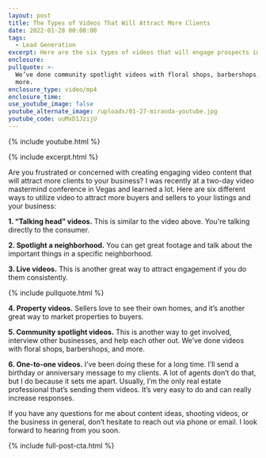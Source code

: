 ```yaml
---
layout: post
title: The Types of Videos That Will Attract More Clients
date: 2022-01-28 00:00:00
tags:
  - Lead Generation
excerpt: Here are the six types of videos that will engage prospects in your market.
enclosure:
pullquote: >-
  We’ve done community spotlight videos with floral shops, barbershops, and
  more.
enclosure_type: video/mp4
enclosure_time:
use_youtube_image: false
youtube_alternate_image: /uploads/01-27-miranda-youtube.jpg
youtube_code: uuMxD1JzijU
---
```

{% include youtube.html %}

{% include excerpt.html %}

Are you frustrated or concerned with creating engaging video content that will attract more clients to your business? I was recently at a two-day video mastermind conference in Vegas and learned a lot. Here are six different ways to utilize video to attract more buyers and sellers to your listings and your business:

**1\. “Talking head” videos.** This is similar to the video above. You're talking directly to the consumer.

**2\. Spotlight a neighborhood.** You can get great footage and talk about the important things in a specific neighborhood.

**3\. Live videos.** This is another great way to attract engagement if you do them consistently.

{% include pullquote.html %}

**4\. Property videos.** Sellers love to see their own homes, and it’s another great way to market properties to buyers.

**5\. Community spotlight videos.** This is another way to get involved, interview other businesses, and help each other out. We’ve done videos with floral shops, barbershops, and more.

**6\. One-to-one videos.** I’ve been doing these for a long time. I’ll send a birthday or anniversary message to my clients. A lot of agents don’t do that, but I do because it sets me apart. Usually, I’m the only real estate professional that’s sending them videos. It’s very easy to do and can really increase responses.

If you have any questions for me about content ideas, shooting videos, or the business in general, don’t hesitate to reach out via phone or email. I look forward to hearing from you soon.

{% include full-post-cta.html %}
